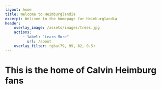 ```yaml
---
layout: home
title: Welcome to Heimburglandia
excerpt: Welcome to the homepage for Heimburglandia
header:
    overlay_image: /assets/images/trees.jpg
    actions:
        - label: "Learn More"
          url: /about
    overlay_filter: rgba(79, 99, 82, 0.5)
---
```


# This is the home of Calvin Heimburg fans